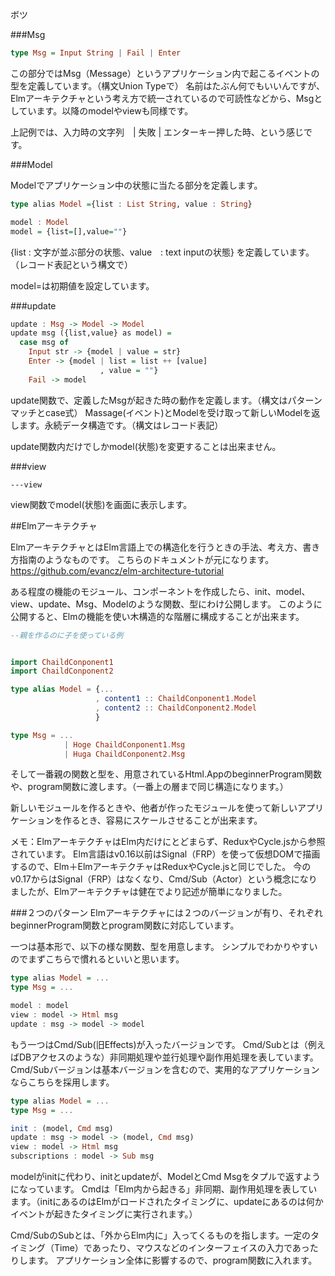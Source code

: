ボツ

###Msg

```hs
type Msg = Input String | Fail | Enter
```

この部分ではMsg（Message）というアプリケーション内で起こるイベントの型を定義しています。（構文Union Typeで）
名前はたぶん何でもいいんですが、Elmアーキテクチャという考え方で統一されているので可読性などから、Msgとしています。以降のmodelやviewも同様です。

上記例では、入力時の文字列　| 失敗 | エンターキー押した時、という感じです。


###Model

Modelでアプリケーション中の状態に当たる部分を定義します。

```hs
type alias Model ={list : List String, value : String}

model : Model
model = {list=[],value=""}

```

{list : 文字が並ぶ部分の状態、value　: text inputの状態}
を定義しています。（レコード表記という構文で）

model=は初期値を設定しています。

###update

```hs
update : Msg -> Model -> Model
update msg ({list,value} as model) =
  case msg of
    Input str -> {model | value = str}
    Enter -> {model | list = list ++ [value]
                    , value = ""}
    Fail -> model
```

update関数で、定義したMsgが起きた時の動作を定義します。（構文はパターンマッチとcase式）
Massage(イベント)とModelを受け取って新しいModelを返します。永続データ構造です。（構文はレコード表記）

update関数内だけでしかmodel(状態)を変更することは出来ません。

###view

```
---view

```

view関数でmodel(状態)を画面に表示します。


##Elmアーキテクチャ

ElmアーキテクチャとはElm言語上での構造化を行うときの手法、考え方、書き方指南のようなものです。
こちらのドキュメントが元になります。https://github.com/evancz/elm-architecture-tutorial

ある程度の機能のモジュール、コンポーネントを作成したら、init、model、view、update、Msg、Modelのような関数、型にわけ公開します。
このように公開すると、Elmの機能を使い木構造的な階層に構成することが出来ます。

```parentConponent.elm
--親を作るのに子を使っている例


import ChaildConponent1
import ChaildConponent2

type alias Model = {...
                   , content1 :: ChaildConponent1.Model
                   , content2 :: ChaildConponent2.Model
                   }  

type Msg = ...
            | Hoge ChaildConponent1.Msg
            | Huga ChaildConponent2.Msg

```


そして一番親の関数と型を、用意されているHtml.AppのbeginnerProgram関数や、program関数に渡します。（一番上の層まで同じ構造になります。）

新しいモジュールを作るときや、他者が作ったモジュールを使って新しいアプリケーションを作るとき、容易にスケールさせることが出来ます。


メモ：ElmアーキテクチャはElm内だけにとどまらず、ReduxやCycle.jsから参照されています。
Elm言語はv0.16以前はSignal（FRP）を使って仮想DOMで描画するので、Elm＋ElmアーキテクチャはReduxやCycle.jsと同じでした。
今のv0.17からはSignal（FRP）はなくなり、Cmd/Sub（Actor）という概念になりましたが、Elmアーキテクチャは健在でより記述が簡単になりました。

###２つのパターン
Elmアーキテクチャには２つのバージョンが有り、それぞれbeginnerProgram関数とprogram関数に対応しています。

一つは基本形で、以下の様な関数、型を用意します。
シンプルでわかりやすいのでまずこちらで慣れるといいと思います。

```hs
type alias Model = ...
type Msg = ...

model : model
view : model -> Html msg
update : msg -> model -> model

```

もう一つはCmd/Sub(旧Effects)が入ったバージョンです。
Cmd/Subとは（例えばDBアクセスのような）非同期処理や並行処理や副作用処理を表しています。
Cmd/Subバージョンは基本バージョンを含むので、実用的なアプリケーションならこちらを採用します。

```hs
type alias Model = ...
type Msg = ...

init : (model, Cmd msg)
update : msg -> model -> (model, Cmd msg)
view : model -> Html msg
subscriptions : model -> Sub msg

```

modelがinitに代わり、initとupdateが、ModelとCmd Msgをタプルで返すようになっています。
Cmdは「Elm内から起きる」非同期、副作用処理を表しています。（initにあるのはElmがロードされたタイミングに、updateにあるのは何かイベントが起きたタイミングに実行されます。）

Cmd/SubのSubとは、「外からElm内に」入ってくるものを指します。一定のタイミング（Time）であったり、マウスなどのインターフェイスの入力であったりします。
アプリケーション全体に影響するので、program関数に入れます。
